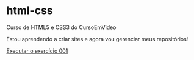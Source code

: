 # html-css
 Curso de HTML5 e CSS3 do CursoEmVideo

 Estou aprendendo a criar sites e agora vou gerenciar meus repositórios!

 <a href="https://carloseduardodesousa.github.io/html-css/Exercicios/ex001/index.html"> Executar o exercício 001</a>